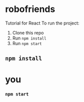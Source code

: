 # robofriends

Tutorial for React To run the project:

1. Clone this repo
2. Run `npm install`
3. Run `npm start`

## `npm install`



# you

### `npm start`

